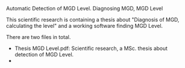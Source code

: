 Automatic Detection of MGD Level. Diagnosing MGD, MGD Level

This scientific research is containing a thesis about "Diagnosis of MGD, calculating the level" and a working software finding MGD Level.

There are two files in total.
* Thesis MGD Level.pdf: Scientific research, a MSc. thesis about detection of MGD Level.
*  
